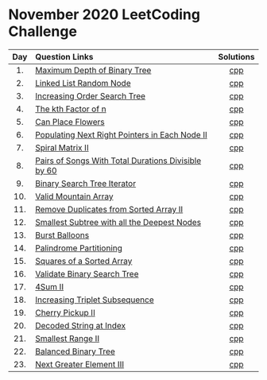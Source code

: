 # November 2020 LeetCoding Challenge

| Day | Question Links                                                                                                                                                               |                                       Solutions                                        |
| :-: | :--------------------------------------------------------------------------------------------------------------------------------------------------------------------------- | :------------------------------------------------------------------------------------: |
| 1.  | [Maximum Depth of Binary Tree](https://leetcode.com/explore/featured/card/december-leetcoding-challenge/569/week-1-december-1st-december-7th/3551/)                          |                [cpp](./01.%20Maximum%20Depth%20of%20Binary%20Tree.cpp)                 |
| 2.  | [Linked List Random Node](https://leetcode.com/explore/featured/card/december-leetcoding-challenge/569/week-1-december-1st-december-7th/3552/)                               |                    [cpp](./02.%20Linked%20List%20Random%20Node.cpp)                    |
| 3.  | [Increasing Order Search Tree](https://leetcode.com/explore/challenge/card/december-leetcoding-challenge/569/week-1-december-1st-december-7th/3553/)                         |                 [cpp](./03.%20Increasing%20Order%20Search%20Tree.cpp)                  |
| 4.  | [The kth Factor of n](https://leetcode.com/explore/challenge/card/december-leetcoding-challenge/569/week-1-december-1st-december-7th/3554/)                                  |                     [cpp](./04.%20The%20kth%20Factor%20of%20n.cpp)                     |
| 5.  | [Can Place Flowers](https://leetcode.com/explore/challenge/card/december-leetcoding-challenge/569/week-1-december-1st-december-7th/3555/)                                    |                        [cpp](./05.%20Can%20Place%20Flowers.cpp)                        |
| 6.  | [Populating Next Right Pointers in Each Node II](https://leetcode.com/explore/challenge/card/december-leetcoding-challenge/569/week-1-december-1st-december-7th/3556/)       |    [cpp](./06.%20Populating%20Next%20Right%20Pointers%20in%20Each%20Node%20II.cpp)     |
| 7.  | [Spiral Matrix II](https://leetcode.com/explore/challenge/card/december-leetcoding-challenge/569/week-1-december-1st-december-7th/3557/)                                     |                        [cpp](./07.%20Spiral%20Matrix%20II.cpp)                         |
| 8.  | [Pairs of Songs With Total Durations Divisible by 60](https://leetcode.com/explore/challenge/card/december-leetcoding-challenge/570/week-2-december-8th-december-14th/3559/) | [cpp](./08.%20Pairs%20of%20Songs%20With%20Total%20Durations%20Divisible%20by%2060.cpp) |
| 9.  | [Binary Search Tree Iterator](https://leetcode.com/explore/featured/card/december-leetcoding-challenge/570/week-2-december-8th-december-14th/3560/)                          |                  [cpp](./09.%20Binary%20Search%20Tree%20Iterator.cpp)                  |
| 10. | [Valid Mountain Array](https://leetcode.com/explore/featured/card/december-leetcoding-challenge/570/week-2-december-8th-december-14th/3561/)                                 |                      [cpp](./10.%20Valid%20Mountain%20Array.cpp)                       |
| 11. | [Remove Duplicates from Sorted Array II](https://leetcode.com/explore/challenge/card/december-leetcoding-challenge/570/week-2-december-8th-december-14th/3562/)              |          [cpp](./11.%20Remove%20Duplicates%20from%20Sorted%20Array%20II.cpp)           |
| 12. | [Smallest Subtree with all the Deepest Nodes](https://leetcode.com/explore/challenge/card/december-leetcoding-challenge/570/week-2-december-8th-december-14th/3563/)              |          [cpp](./12.%20Smallest%20Subtree%20with%20all%20the%20Deepest%20Nodes.cpp)           |
| 13. | [Burst Balloons](https://leetcode.com/explore/challenge/card/december-leetcoding-challenge/570/week-2-december-8th-december-14th/3564/)              |          [cpp](./13.%20Burst%20Balloons.cpp)           |
| 14. | [Palindrome Partitioning](https://leetcode.com/explore/challenge/card/december-leetcoding-challenge/570/week-2-december-8th-december-14th/3565/)              |          [cpp](./14.%20Palindrome%20Partitioning.cpp)           |
| 15. | [Squares of a Sorted Array](https://leetcode.com/explore/challenge/card/december-leetcoding-challenge/571/week-3-december-15th-december-21st/3567/)              |          [cpp](./15.%20Squares%20of%20a%20Sorted%20Array.cpp)           |
| 16. | [Validate Binary Search Tree](https://leetcode.com/explore/challenge/card/december-leetcoding-challenge/571/week-3-december-15th-december-21st/3568/)              |          [cpp](./16.%20Validate%20Binary%20Search%20Tree.cpp)           |
| 17. | [4Sum II](https://leetcode.com/explore/challenge/card/december-leetcoding-challenge/571/week-3-december-15th-december-21st/3569/)              |          [cpp](./17.%204Sum%20II.cpp)           |
| 18. | [Increasing Triplet Subsequence](https://leetcode.com/explore/challenge/card/december-leetcoding-challenge/571/week-3-december-15th-december-21st/3570/)              |          [cpp](./18.%20Increasing%20Triplet%20Subsequence.cpp)           |
| 19. | [Cherry Pickup II](https://leetcode.com/explore/challenge/card/december-leetcoding-challenge/571/week-3-december-15th-december-21st/3571/)              |          [cpp](./19.%20Cherry%20Pickup%20II.cpp)   |    
| 20. | [Decoded String at Index](https://leetcode.com/explore/challenge/card/december-leetcoding-challenge/571/week-3-december-15th-december-21st/3572/) |[cpp](./20.%20Decoded%20String%20at%20Index.cpp)   |    
| 21. | [Smallest Range II](https://leetcode.com/explore/challenge/card/december-leetcoding-challenge/571/week-3-december-15th-december-21st/3573/) |[cpp](./21.%20Smallest%20Range%20II.cpp)   |    
| 22. | [Balanced Binary Tree](https://leetcode.com/explore/challenge/card/december-leetcoding-challenge/572/week-4-december-22nd-december-28th/3577/) |[cpp](./22.%20Balanced%20Binary%20Tree.cpp)   |    
| 23. | [Next Greater Element III](https://leetcode.com/explore/challenge/card/december-leetcoding-challenge/572/week-4-december-22nd-december-28th/3578/) |[cpp](./23.%20Next%20Greater%20Element%20III.cpp)   |    


